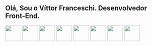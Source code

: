 ## Olá, Sou o Víttor Franceschi. Desenvolvedor Front-End.

<div style"display: flex">
  <img src="https://cdn.jsdelivr.net/gh/devicons/devicon@latest/icons/html5/html5-original.svg" width="50px" height="50px" />
  <img src="https://cdn.jsdelivr.net/gh/devicons/devicon@latest/icons/css3/css3-original.svg" width="50px" height="50px" />
  <img src="https://cdn.jsdelivr.net/gh/devicons/devicon@latest/icons/javascript/javascript-original.svg" width="50px" height="50px" />
  <img src="https://cdn.jsdelivr.net/gh/devicons/devicon@latest/icons/typescript/typescript-original.svg" width="50px" height="50px"  />
  <img src="https://cdn.jsdelivr.net/gh/devicons/devicon@latest/icons/wordpress/wordpress-plain.svg" width="50px" height="50px" />
  <img src="https://cdn.jsdelivr.net/gh/devicons/devicon@latest/icons/react/react-original.svg" width="50px" height="50px" />
  <img src="https://cdn.jsdelivr.net/gh/devicons/devicon@latest/icons/nextjs/nextjs-original.svg" width="50px" height="50px" />
  <img src="https://cdn.jsdelivr.net/gh/devicons/devicon@latest/icons/styledcomponents/styledcomponents-original-wordmark.svg" width="50px" height="50px" />
</div>
